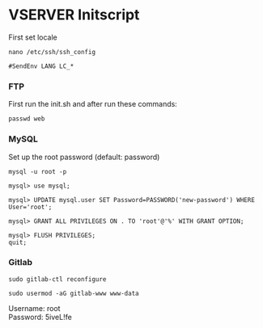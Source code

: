 <h1>VSERVER Initscript</h1>
<p>First set locale</p>
<p><code>nano /etc/ssh/ssh_config</code></p>
<p><code>#SendEnv LANG LC_*</code></p>
<h3>FTP</h3>
<p>First run the init.sh and after run these commands:</p>
<p><code>passwd web</code></p>
<h3>MySQL</h3>
<p>Set up the root password (default: password)</p>
<p><code>mysql -u root -p</code></p>
<p><code>mysql> use mysql;</code></p>
<p><code>mysql> UPDATE mysql.user SET Password=PASSWORD('new-password') WHERE User='root';</code></p>
<p><code>mysql> GRANT ALL PRIVILEGES ON . TO 'root'@'%' WITH GRANT OPTION;</code></p>
<p><code>mysql> FLUSH PRIVILEGES;<br>quit;</code></p>
<h3>Gitlab</h3>
<p><code>sudo gitlab-ctl reconfigure</code></p>
<p><code>sudo usermod -aG gitlab-www www-data</code></p>
<p>Username: root<br>Password: 5iveL!fe</p>